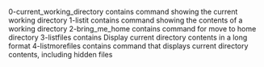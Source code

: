 0-current_working_directory contains command showing the current working directory
1-listit contains command showing the contents of a working directory
2-bring_me_home contains command for move to home directory
3-listfiles contains Display current directory contents in a long format
4-listmorefiles contains command that displays current directory contents, including hidden files
